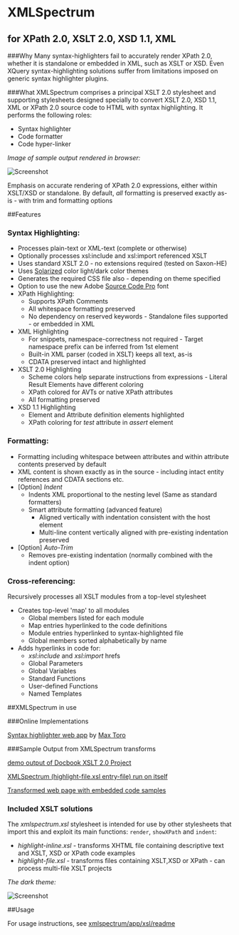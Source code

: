 XMLSpectrum=========================== for XPath 2.0, XSLT 2.0, XSD 1.1, XML----------------------------------------###WhyMany syntax-highlighters fail to accurately render XPath 2.0, whether it is standalone or embedded in XML, such as XSLT or XSD. Even XQuery syntax-highlighting solutions suffer from limitations imposed on generic syntax highlighter plugins.###WhatXMLSpectrum comprises a principal XSLT 2.0 stylesheet and supporting stylesheets  designed specially to convert XSLT 2.0, XSD 1.1, XML or XPath 2.0 source code to HTML with syntax highlighting. It performs the following roles:- Syntax highlighter- Code formatter- Code hyper-linker*Image of sample output rendered in browser:*![Screenshot](http://www.qutoric.com/xslt/xmlspectrum/images/xsl-light.png)Emphasis on accurate rendering of XPath 2.0 expressions, either within XSLT/XSD or standalone.By default,  *all* formatting is preserved exactly as-is - with trim and formatting options##Features### Syntax Highlighting:- Processes plain-text or XML-text (complete or otherwise)- Optionally processes xsl:include and xsl:import referenced XSLT- Uses standard XSLT 2.0 - no extensions required (tested on Saxon-HE)- Uses [Solarized](http://ethanschoonover.com/solarized) color light/dark color themes- Generates the required CSS file also - depending on theme specified- Option to use the new Adobe [Source Code Pro](http://blogs.adobe.com/typblography/2012/09/source-code-pro.html) font- XPath Highlighting:	- Supports XPath Comments	- All whitespace formatting preserved	- No dependency on reserved keywords           - Standalone files supported - or embedded in XML- XML Highlighting	- For snippets, namespace-correctness not required           - Target namespace prefix can be inferred from 1st element	- Built-in XML parser (coded in XSLT) keeps all text, as-is	- CDATA preserved intact and highlighted- XSLT 2.0 Highlighting	- Scheme colors help separate instructions from expressions           - Literal Result Elements have different coloring	- XPath colored for AVTs or native XPath attributes	- All formatting preserved- XSD 1.1 Highlighting	- Element and Attribute definition elements highlighted	- XPath coloring for *test* attribute in *assert* element### Formatting:- Formatting including whitespace between attributes and within attribute contents preserved by default- XML content is shown exactly as in the source - including intact entity references and CDATA sections etc.- [Option] *Indent*	- Indents XML proportional to the nesting level (Same as standard formatters)	- Smart attribute formatting (advanced feature)		- Aligned vertically with indentation consistent with the host element		- Multi-line content vertically aligned with pre-existing indentation preserved- [Option] *Auto-Trim*	- Removes pre-existing indentation (normally combined with the indent option)### Cross-referencing: Recursively processes all XSLT modules from a top-level stylesheet- Creates top-level 'map' to all modules	- Global members listed for each module	- Map entries hyperlinked to the code definitions	- Module entries hyperlinked to syntax-highlighted file	- Global members sorted alphabetically by name- Adds hyperlinks in code for:	- *xsl:include* and *xsl:import* hrefs	- Global Parameters	- Global Variables	- Standard Functions	- User-defined Functions	- Named Templates##XMLSpectrum in use###Online Implementations[Syntax highlighter web app](http://highlight.myxsl.net/) by [Max Toro](https://github.com/maxtoroq)###Sample Output from XMLSpectrum transforms[demo output of Docbook XSLT 2.0 Project](http://qutoric.com/samples/docbook20demo/)[XMLSpectrum (highlight-file.xsl entry-file) run on itself](http://qutoric.com/samples/xmlspectrum-code/)[Transformed web page with embedded code samples](http://qutoric.com/samples/inline/highlighted-inline.html)### Included XSLT solutionsThe *xmlspectrum.xsl* stylesheet is intended for use by other stylesheets that import this and exploit its main functions: `render`, `showXPath` and `indent`:- *highlight-inline.xsl* - transforms XHTML file containing descriptive text and XSLT, XSD or XPath code examples-  *highlight-file.xsl*     - transforms files containing XSLT,XSD or XPath - can process multi-file XSLT projects*The dark theme:*![Screenshot](http://www.qutoric.com/xslt/xmlspectrum/images/xsd-dark.png)	##UsageFor usage instructions, see [xmlspectrum/app/xsl/readme](https://github.com/pgfearo/xmlspectrum/blob/master/app/xsl/readme.md)